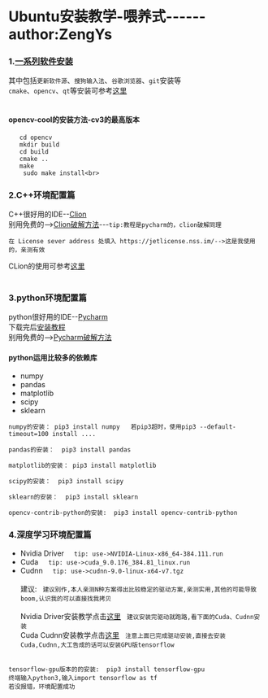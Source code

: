 # Ubuntu安装教学-喂养式------author:ZengYs
### 1.[一系列软件安装](https://blog.csdn.net/fuchaosz/article/details/51882935)<br>
  其中包括```更新软件源```、```搜狗输入法```、```谷歌浏览器```、```git```安装等<br>
  ```cmake```、```opencv```、```qt```等安装可参考[这里](https://blog.csdn.net/yehuohan/article/details/51327465)<br><br>
#### opencv-cool的安装方法-cv3的最高版本
  ```git clone https://github.com/opencv/opencv
     cd opencv
     mkdir build
     cd build
     cmake ..
     make
     sudo make install<br>
   ```
  
### 2.C++环境配置篇
C++很好用的IDE--[Clion](https://www.jetbrains.com/clion/)<br>
别用免费的-->[Clion破解方法](https://blog.csdn.net/zxjbeyond1986/article/details/79263529)---```tip:教程是pycharm的，clion破解同理```
```
在 License sever address 处填入 https://jetlicense.nss.im/-->这是我使用的，亲测有效
```
CLion的使用可参考[这里](https://www.jianshu.com/p/cd190dbf0435)<br><br>
### 3.python环境配置篇
python很好用的IDE--[Pycharm](https://www.jetbrains.com/pycharm/)<br>
下载完后[安装教程](https://blog.csdn.net/zhuanshu666/article/details/73554885)<br>
别用免费的-->[Pycharm破解方法](https://blog.csdn.net/zxjbeyond1986/article/details/79263529)<br>
#### python运用比较多的依赖库
* numpy 
* pandas
* matplotlib
* scipy
* sklearn<br>

```
numpy的安装： pip3 install numpy   若pip3超时，使用pip3 --default-timeout=100 install ....

pandas的安装：  pip3 install pandas

matplotlib的安装： pip3 install matplotlib

scipy的安装：  pip3 install scipy

sklearn的安装：  pip3 install sklearn

opencv-contrib-python的安装:  pip3 install opencv-contrib-python
```

### 4.深度学习环境配置篇
* Nvidia Driver &nbsp;&nbsp;&nbsp; ```tip: use->NVIDIA-Linux-x86_64-384.111.run```
* Cuda &nbsp;&nbsp;&nbsp; ```tip: use->cuda_9.0.176_384.81_linux.run```
* Cudnn &nbsp;&nbsp;&nbsp; ```tip: use->cudnn-9.0-linux-x64-v7.tgz```<br><br>
建议: &nbsp;&nbsp;```建议别作,本人亲测N种方案得出比较稳定的驱动方案,亲测实用,其他的可能导致boom,认识我的可以直接找我拷贝```<br><br>
Nvidia Driver安装教学点击[这里](https://blog.csdn.net/fdqw_sph/article/details/78745375)&nbsp;&nbsp;  ```建议安装完驱动就跑路,看下面的Cuda、Cudnn安装```<br>
Cuda Cudnn安装教学点击[这里](https://blog.csdn.net/zhangbo_0323/article/details/78718157)&nbsp;&nbsp;  ```注意上面已完成驱动安装,直接去安装Cuda,Cudnn,大工告成的话可以安装GPU版tensorflow```<br><br>

```
tensorflow-gpu版本的的安装:  pip3 install tensorflow-gpu
终端输入python3,输入import tensorflow as tf
若没报错，环境配置成功
```

